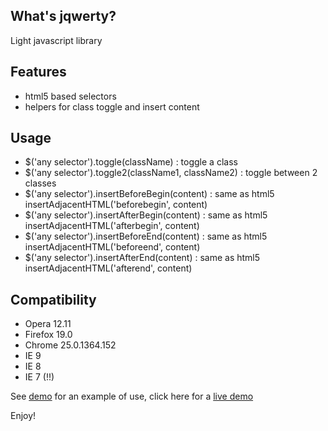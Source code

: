 ## What's jqwerty?

Light javascript library

## Features

- html5 based selectors
- helpers for class toggle and insert content

## Usage

- $('any selector').toggle(className) : toggle a class
- $('any selector').toggle2(className1, className2) : toggle between 2 classes
- $('any selector').insertBeforeBegin(content) : same as html5 insertAdjacentHTML('beforebegin', content)
- $('any selector').insertAfterBegin(content) : same as html5 insertAdjacentHTML('afterbegin', content)
- $('any selector').insertBeforeEnd(content) : same as html5 insertAdjacentHTML('beforeend', content)
- $('any selector').insertAfterEnd(content) : same as html5 insertAdjacentHTML('afterend', content)

## Compatibility

- Opera 12.11
- Firefox 19.0
- Chrome 25.0.1364.152
- IE 9
- IE 8
- IE 7 (!!)

See [demo](https://github.com/openhoat/jqwerty/tree/master/demo) for an example of use, click here for a [live demo](http://htmlpreview.github.com/?https://github.com/openhoat/jqwerty/blob/master/demo/sample.html)

Enjoy!
